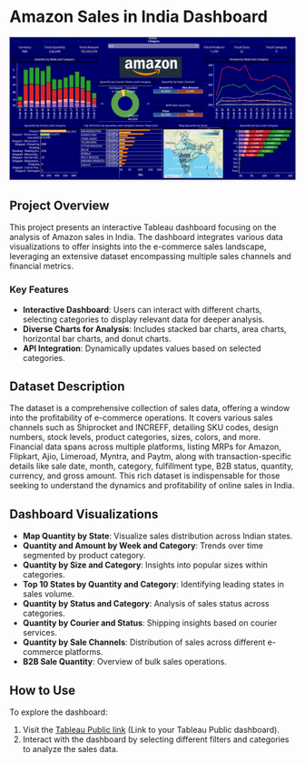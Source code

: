 # Amazon Sales in India Dashboard
![Amazon Sales Dashboard Screenshot](https://github.com/sagbhandari98/Amazon-Sale-Tablue-Project/blob/main/Amazon%20Sale%20dashboard.png)


## Project Overview

This project presents an interactive Tableau dashboard focusing on the analysis of Amazon sales in India. The dashboard integrates various data visualizations to offer insights into the e-commerce sales landscape, leveraging an extensive dataset encompassing multiple sales channels and financial metrics. 

### Key Features

- **Interactive Dashboard**: Users can interact with different charts, selecting categories to display relevant data for deeper analysis.
- **Diverse Charts for Analysis**: Includes stacked bar charts, area charts, horizontal bar charts, and donut charts.
- **API Integration**: Dynamically updates values based on selected categories.

## Dataset Description

The dataset is a comprehensive collection of sales data, offering a window into the profitability of e-commerce operations. It covers various sales channels such as Shiprocket and INCREFF, detailing SKU codes, design numbers, stock levels, product categories, sizes, colors, and more. Financial data spans across multiple platforms, listing MRPs for Amazon, Flipkart, Ajio, Limeroad, Myntra, and Paytm, along with transaction-specific details like sale date, month, category, fulfillment type, B2B status, quantity, currency, and gross amount. This rich dataset is indispensable for those seeking to understand the dynamics and profitability of online sales in India.

## Dashboard Visualizations

- **Map Quantity by State**: Visualize sales distribution across Indian states.
- **Quantity and Amount by Week and Category**: Trends over time segmented by product category.
- **Quantity by Size and Category**: Insights into popular sizes within categories.
- **Top 10 States by Quantity and Category**: Identifying leading states in sales volume.
- **Quantity by Status and Category**: Analysis of sales status across categories.
- **Quantity by Courier and Status**: Shipping insights based on courier services.
- **Quantity by Sale Channels**: Distribution of sales across different e-commerce platforms.
- **B2B Sale Quantity**: Overview of bulk sales operations.

## How to Use

To explore the dashboard:
1. Visit the [Tableau Public link](#) (Link to your Tableau Public dashboard).
2. Interact with the dashboard by selecting different filters and categories to analyze the sales data.

